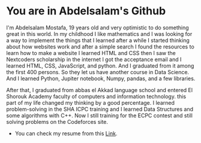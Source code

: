 # You are in Abdelsalam's Github

 I'm Abdelsalam Mostafa, 19 years old and very optimistic to do something great in this world.
In my childhood I like mathematics and I was looking for a way to implement the things that I learned after a while I started thinking about how websites work and after a simple search I found the resources to learn how to make a website I learned HTML and CSS then I saw the Nextcoders scholarship in the internet I got the acceptance email and I learned HTML, CSS, JavaScript, and python. And I graduated from it among the first 400 persons. So they let us have another course in Data Science. And I learned Python, Jupiter notebook, Numpy, pandas, and a few libraries.

After that, I graduated from abbas el Akkad language school and entered El Shorouk Academy faculty of computers and information technology. this part of my life changed my thinking by a good percentage. I learned problem-solving in the SHA ICPC training and I learned Data Structures and some algorithms with C++. Now I still training for the ECPC contest and still solving problems on the Codeforces site.
- You can check my resume from this [Link](https://drive.google.com/file/d/1H9yzfThTZGTY5DDmqe2WsXAFfULFQKJd/view?usp=share_link).

<!---
SORVER/SORVER is a ✨ special ✨ repository because its `README.md` (this file) appears on your GitHub profile.
You can click the Preview link to take a look at your changes.
--->
